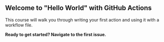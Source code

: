 ## Welcome to "Hello World" with GitHub Actions

This course will walk you through writing your first action and using it with a workflow file. 

**Ready to get started? Navigate to the first issue.**
